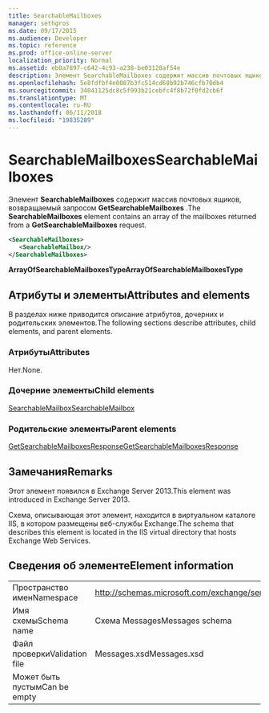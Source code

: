 ```yaml
---
title: SearchableMailboxes
manager: sethgros
ms.date: 09/17/2015
ms.audience: Developer
ms.topic: reference
ms.prod: office-online-server
localization_priority: Normal
ms.assetid: eb0a7897-c642-4c93-a238-be03128af54e
description: Элемент SearchableMailboxes содержит массив почтовых ящиков, возвращаемый запросом GetSearchableMailboxes.
ms.openlocfilehash: 5e8fdfbf4e0087b3fc514cd68b92b746cfb70db4
ms.sourcegitcommit: 34041125dc8c5f993b21cebfc4f8b72f0fd2cb6f
ms.translationtype: MT
ms.contentlocale: ru-RU
ms.lasthandoff: 06/11/2018
ms.locfileid: "19835289"
---
```

# <a name="searchablemailboxes"></a><span data-ttu-id="29d3e-103">SearchableMailboxes</span><span class="sxs-lookup"><span data-stu-id="29d3e-103">SearchableMailboxes</span></span>

<span data-ttu-id="29d3e-104">Элемент **SearchableMailboxes** содержит массив почтовых ящиков, возвращаемый запросом **GetSearchableMailboxes** .</span><span class="sxs-lookup"><span data-stu-id="29d3e-104">The **SearchableMailboxes** element contains an array of the mailboxes returned from a **GetSearchableMailboxes** request.</span></span> 
  
```XML
<SearchableMailboxes>
   <SearchableMailbox/>
</SearchableMailboxes>
```

 <span data-ttu-id="29d3e-105">**ArrayOfSearchableMailboxesType**</span><span class="sxs-lookup"><span data-stu-id="29d3e-105">**ArrayOfSearchableMailboxesType**</span></span>
## <a name="attributes-and-elements"></a><span data-ttu-id="29d3e-106">Атрибуты и элементы</span><span class="sxs-lookup"><span data-stu-id="29d3e-106">Attributes and elements</span></span>

<span data-ttu-id="29d3e-107">В разделах ниже приводится описание атрибутов, дочерних и родительских элементов.</span><span class="sxs-lookup"><span data-stu-id="29d3e-107">The following sections describe attributes, child elements, and parent elements.</span></span>
  
### <a name="attributes"></a><span data-ttu-id="29d3e-108">Атрибуты</span><span class="sxs-lookup"><span data-stu-id="29d3e-108">Attributes</span></span>

<span data-ttu-id="29d3e-109">Нет.</span><span class="sxs-lookup"><span data-stu-id="29d3e-109">None.</span></span>
  
### <a name="child-elements"></a><span data-ttu-id="29d3e-110">Дочерние элементы</span><span class="sxs-lookup"><span data-stu-id="29d3e-110">Child elements</span></span>

[<span data-ttu-id="29d3e-111">SearchableMailbox</span><span class="sxs-lookup"><span data-stu-id="29d3e-111">SearchableMailbox</span></span>](searchablemailbox.md)
  
### <a name="parent-elements"></a><span data-ttu-id="29d3e-112">Родительские элементы</span><span class="sxs-lookup"><span data-stu-id="29d3e-112">Parent elements</span></span>

[<span data-ttu-id="29d3e-113">GetSearchableMailboxesResponse</span><span class="sxs-lookup"><span data-stu-id="29d3e-113">GetSearchableMailboxesResponse</span></span>](getsearchablemailboxesresponse.md)
  
## <a name="remarks"></a><span data-ttu-id="29d3e-114">Замечания</span><span class="sxs-lookup"><span data-stu-id="29d3e-114">Remarks</span></span>

<span data-ttu-id="29d3e-115">Этот элемент появился в Exchange Server 2013.</span><span class="sxs-lookup"><span data-stu-id="29d3e-115">This element was introduced in Exchange Server 2013.</span></span>
  
<span data-ttu-id="29d3e-116">Схема, описывающая этот элемент, находится в виртуальном каталоге IIS, в котором размещены веб-службы Exchange.</span><span class="sxs-lookup"><span data-stu-id="29d3e-116">The schema that describes this element is located in the IIS virtual directory that hosts Exchange Web Services.</span></span>
  
## <a name="element-information"></a><span data-ttu-id="29d3e-117">Сведения об элементе</span><span class="sxs-lookup"><span data-stu-id="29d3e-117">Element information</span></span>

|||
|:-----|:-----|
|<span data-ttu-id="29d3e-118">Пространство имен</span><span class="sxs-lookup"><span data-stu-id="29d3e-118">Namespace</span></span>  <br/> |http://schemas.microsoft.com/exchange/services/2006/messages  <br/> |
|<span data-ttu-id="29d3e-119">Имя схемы</span><span class="sxs-lookup"><span data-stu-id="29d3e-119">Schema name</span></span>  <br/> |<span data-ttu-id="29d3e-120">Схема Messages</span><span class="sxs-lookup"><span data-stu-id="29d3e-120">Messages schema</span></span>  <br/> |
|<span data-ttu-id="29d3e-121">Файл проверки</span><span class="sxs-lookup"><span data-stu-id="29d3e-121">Validation file</span></span>  <br/> |<span data-ttu-id="29d3e-122">Messages.xsd</span><span class="sxs-lookup"><span data-stu-id="29d3e-122">Messages.xsd</span></span>  <br/> |
|<span data-ttu-id="29d3e-123">Может быть пустым</span><span class="sxs-lookup"><span data-stu-id="29d3e-123">Can be empty</span></span>  <br/> ||
   


